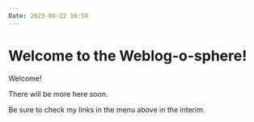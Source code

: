 ```yaml
---
Date: 2023-04-22 16:58
---
```


# Welcome to the Weblog-o-sphere!

Welcome! 

There will be more here soon.

Be sure to check my links in the menu above in the interim. 
